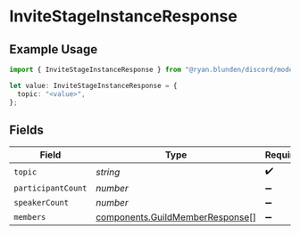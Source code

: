 # InviteStageInstanceResponse

## Example Usage

```typescript
import { InviteStageInstanceResponse } from "@ryan.blunden/discord/models/components";

let value: InviteStageInstanceResponse = {
  topic: "<value>",
};
```

## Fields

| Field                                                                              | Type                                                                               | Required                                                                           | Description                                                                        |
| ---------------------------------------------------------------------------------- | ---------------------------------------------------------------------------------- | ---------------------------------------------------------------------------------- | ---------------------------------------------------------------------------------- |
| `topic`                                                                            | *string*                                                                           | :heavy_check_mark:                                                                 | N/A                                                                                |
| `participantCount`                                                                 | *number*                                                                           | :heavy_minus_sign:                                                                 | N/A                                                                                |
| `speakerCount`                                                                     | *number*                                                                           | :heavy_minus_sign:                                                                 | N/A                                                                                |
| `members`                                                                          | [components.GuildMemberResponse](../../models/components/guildmemberresponse.md)[] | :heavy_minus_sign:                                                                 | N/A                                                                                |